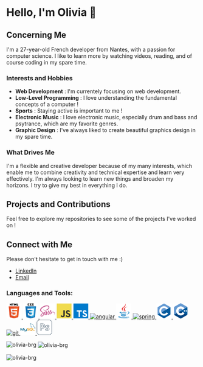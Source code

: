 # Hello, I'm Olivia 👋

## Concerning Me

I'm a 27-year-old French developer from Nantes, with a passion for computer science. I like to learn more by watching videos, reading, and of course coding in my spare time.

### Interests and Hobbies

- **Web Development** : I'm currentely focusing on web development.
- **Low-Level Programming** :  I love understanding the fundamental concepts of a computer !
- **Sports** : Staying active is important to me !
- **Electronic Music** : I love electronic music, especially drum and bass and psytrance, which are my favorite genres.
- **Graphic Design** : I've always liked to create beautiful graphics design in my spare time.

### What Drives Me

I'm a flexible and creative developer because of my many interests, which enable me to combine creativity and technical expertise and learn very effectively. I'm always looking to learn new things and broaden my horizons. I try to give my best in everything I do.

## Projects and Contributions

Feel free to explore my repositories to see some of the projects I've worked on !

## Connect with Me

Please don't hesitate to get in touch with me :)

- [LinkedIn](https://www.linkedin.com/in/olivia-bergaglia-438684302/)
- [Email](mailto:olivia.bergaglia@gmail.com)

<h3 align="left">Languages and Tools:</h3>
<p align="left">
  <a href="https://www.w3.org/html/" target="_blank" rel="noreferrer"> <img src="https://raw.githubusercontent.com/devicons/devicon/master/icons/html5/html5-original-wordmark.svg" alt="html5" width="40" height="40"/> </a>
  <a href="https://www.w3schools.com/css/" target="_blank" rel="noreferrer"> <img src="https://raw.githubusercontent.com/devicons/devicon/master/icons/css3/css3-original-wordmark.svg" alt="css3" width="40" height="40"/> </a>
  <a href="https://sass-lang.com" target="_blank" rel="noreferrer"> <img src="https://raw.githubusercontent.com/devicons/devicon/master/icons/sass/sass-original.svg" alt="sass" width="40" height="40"/> </a>
  <a href="https://developer.mozilla.org/en-US/docs/Web/JavaScript" target="_blank" rel="noreferrer"> <img src="https://raw.githubusercontent.com/devicons/devicon/master/icons/javascript/javascript-original.svg" alt="javascript" width="40" height="40"/> </a>
  <a href="https://www.typescriptlang.org/" target="_blank" rel="noreferrer"> <img src="https://raw.githubusercontent.com/devicons/devicon/master/icons/typescript/typescript-original.svg" alt="typescript" width="40" height="40"/> </a>
  <a href="https://angular.io" target="_blank" rel="noreferrer"> <img src="https://angular.io/assets/images/logos/angular/angular.svg" alt="angular" width="40" height="40"/> </a>
  <a href="https://www.java.com" target="_blank" rel="noreferrer"> <img src="https://raw.githubusercontent.com/devicons/devicon/master/icons/java/java-original.svg" alt="java" width="40" height="40"/> </a>
  <a href="https://spring.io/" target="_blank" rel="noreferrer"> <img src="https://www.vectorlogo.zone/logos/springio/springio-icon.svg" alt="spring" width="40" height="40"/> </a>
  <a href="https://www.cprogramming.com/" target="_blank" rel="noreferrer"> <img src="https://raw.githubusercontent.com/devicons/devicon/master/icons/c/c-original.svg" alt="c" width="40" height="40"/> </a>
  <a href="https://www.w3schools.com/cpp/" target="_blank" rel="noreferrer"> <img src="https://raw.githubusercontent.com/devicons/devicon/master/icons/cplusplus/cplusplus-original.svg" alt="cplusplus" width="40" height="40"/> </a>
  <a href="https://git-scm.com/" target="_blank" rel="noreferrer"> <img src="https://www.vectorlogo.zone/logos/git-scm/git-scm-icon.svg" alt="git" width="40" height="40"/> </a>
  <a href="https://www.mysql.com/" target="_blank" rel="noreferrer"> <img src="https://raw.githubusercontent.com/devicons/devicon/master/icons/mysql/mysql-original-wordmark.svg" alt="mysql" width="40" height="40"/> </a>
  <a href="https://www.photoshop.com/en" target="_blank" rel="noreferrer"> <img src="https://raw.githubusercontent.com/devicons/devicon/master/icons/photoshop/photoshop-line.svg" alt="photoshop" width="40" height="40"/> </a>
</p>

<p><img align="left" src="https://github-readme-stats.vercel.app/api/top-langs?username=olivia-brg&show_icons=true&locale=en&layout=compact" alt="olivia-brg" /></p>

<p>&nbsp;<img align="center" src="https://github-readme-stats.vercel.app/api?username=olivia-brg&show_icons=true&locale=en" alt="olivia-brg" /></p>

<p><img align="center" src="https://github-readme-streak-stats.herokuapp.com/?user=olivia-brg&" alt="olivia-brg" /></p>
